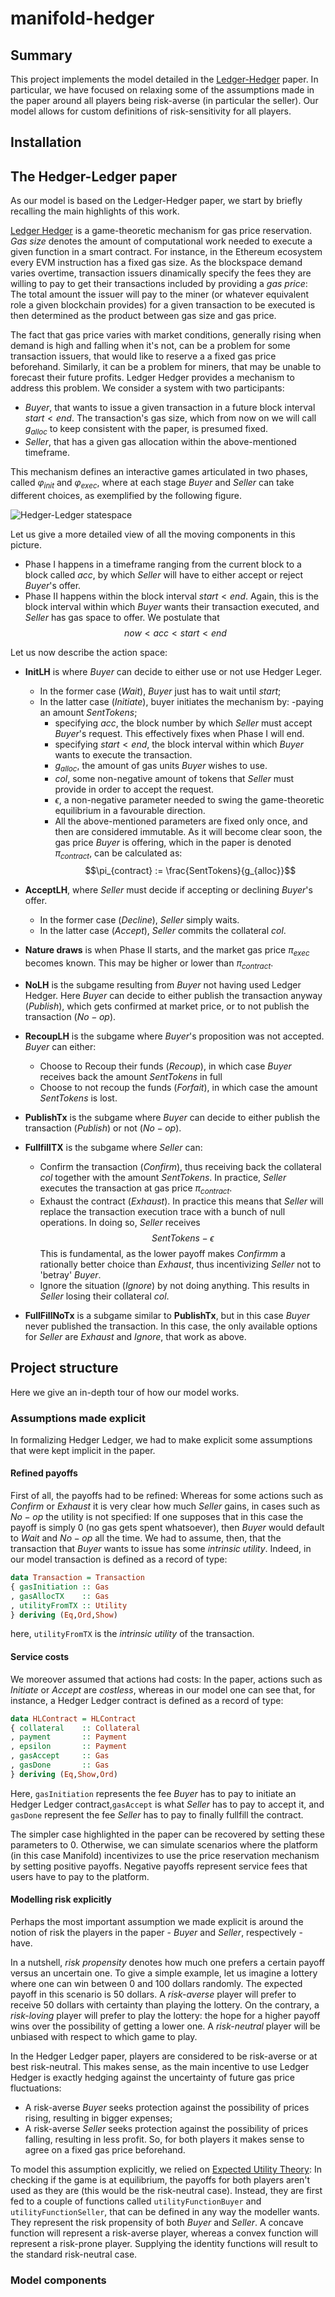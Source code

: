# manifold-hedger

## Summary
This project implements the model detailed in the [Ledger-Hedger](https://eprint.iacr.org/2022/056.pdf) paper. In particular, we have focused on relaxing some of the assumptions made in the paper around all players being risk-averse (in particular the seller). Our model allows for custom definitions of risk-sensitivity for all players.


## Installation

## The Hedger-Ledger paper
As our model is based on the Ledger-Hedger paper, we start by briefly recalling the main highlights of this work.

[Ledger Hedger](https://eprint.iacr.org/2022/056.pdf) is a game-theoretic mechanism for gas price reservation. *Gas size* denotes the amount of computational work needed to execute a given function in a smart contract. For instance, in the Ethereum ecosystem every EVM instruction has a fixed gas size. As the blockspace demand varies overtime, transaction issuers dinamically specify the fees they are willing to pay to get their transactions included by providing a *gas price*: The total amount the issuer will pay to the miner (or whatever equivalent role a given blockchain provides) for a given transaction to be executed is then determined as the product between gas size and gas price.

The fact that gas price varies with market conditions, generally rising when demand is high and falling when it's not, can be a problem for some transaction issuers, that would like to reserve a a fixed gas price beforehand. Similarly, it can be a problem for miners, that may be unable to forecast their future profits. Ledger Hedger provides a mechanism to address this problem. We consider a system with two participants:

- $Buyer$, that wants to issue a given transaction in a future block interval $start<end$. The transaction's gas size, which from now on we will call $g_{alloc}$ to keep consistent with the paper, is presumed fixed.
- $Seller$, that has a given gas allocation within the above-mentioned timeframe.

This mechanism defines an interactive games articulated in two phases, called $\varphi_{init}$ and $\varphi_{exec}$, where at each stage $Buyer$ and $Seller$ can take different choices, as exemplified by the following figure.

![Hedger-Ledger statespace](game_statespace.png)

Let us give a more detailed view of all the moving components in this picture.

- Phase I happens in a timeframe ranging from the current block to a block called $acc$, by which $Seller$ will have to either accept or reject $Buyer$'s offer.
- Phase II happens within the block interval $start<end$. Again, this is the block interval within which $Buyer$ wants their transaction executed, and $Seller$ has gas space to offer. We postulate that $$now < acc < start < end$$

Let us now describe the action space:
- **InitLH** is where $Buyer$ can decide to either use or not use Hedger Leger. 
    - In the former case ($Wait$), $Buyer$ just has to wait until $start$;
    - In the latter case ($Initiate$), buyer initiates the mechanism by:
        -paying an amount $SentTokens$;
        - specifying $acc$, the block number by which $Seller$ must accept $Buyer$'s request. This effectively fixes when Phase I will end.
        - specifying $start < end$, the block interval within which $Buyer$ wants to execute the transaction.
        - $g_{alloc}$, the amount of gas units $Buyer$ wishes to use.
        - $col$, some non-negative amount of tokens that $Seller$ must provide in order to accept the request.
        - $\epsilon$, a non-negative parameter needed to swing the game-theoretic equilibrium in a favourable direction.
        - All the above-mentioned parameters are fixed only once, and then are considered immutable. As it will become clear soon, the gas price $Buyer$ is offering, which in the paper is denoted $\pi_{contract}$, can be calculated as: $$\pi_{contract} := \frac{SentTokens}{g_{alloc}}$$

- **AcceptLH**, where $Seller$ must decide if accepting or declining $Buyer$'s offer.
    - In the former case ($Decline$), $Seller$ simply waits.
    - In the latter case ($Accept$), $Seller$ commits the collateral $col$.
- **Nature draws** is when Phase II starts, and the market gas price $\pi_{exec}$ becomes known. This may be higher or lower than $\pi_{contract}$.

- **NoLH** is the subgame resulting from $Buyer$ not having used Ledger Hedger. Here $Buyer$ can decide to either publish the transaction anyway ($Publish$), which gets confirmed at market price, or to not publish the transaction ($No-op$).
- **RecoupLH** is the subgame where $Buyer$'s proposition was not accepted. $Buyer$ can either:
    - Choose to Recoup their funds ($Recoup$), in which case $Buyer$ receives back the amount $SentTokens$ in full
    - Choose to not recoup the funds ($Forfait$), in which case the amount $SentTokens$ is lost.
- **PublishTx** is the subgame where $Buyer$ can decide to either publish the transaction ($Publish$) or not ($No-op$).
- **FullfillTX** is the subgame where $Seller$ can:
    - Confirm the transaction ($Confirm$), thus receiving back the collateral $col$ together with the amount $SentTokens$. In practice, $Seller$ executes the transaction at gas price $\pi_{contract}$.
    - Exhaust the contract ($Exhaust$). In practice this means that $Seller$ will replace the transaction execution trace with a bunch of null operations. In doing so, $Seller$ receives $$SentTokens - \epsilon$$
    This is fundamental, as the lower payoff makes $Confirmm$ a rationally better choice than $Exhaust$, thus incentivizing $Seller$ not to 'betray' $Buyer$.
    - Ignore the situation ($Ignore$) by not doing anything. This results in $Seller$ losing their collateral $col$.
- **FullFillNoTx** is a subgame similar to **PublishTx**, but in this case $Buyer$ never published the transaction. In this case, the only available options for $Seller$ are $Exhaust$ and $Ignore$, that work as above.


## Project structure

Here we give an in-depth tour of how our model works. 

### Assumptions made explicit

In formalizing Hedger Ledger, we had to make explicit some assumptions that were kept implicit in the paper.

#### Refined payoffs

First of all, the payoffs had to be refined: Whereas for some actions such as $Confirm$ or $Exhaust$ it is very clear how much $Seller$ gains, in cases such as $No-op$ the utility is not specified: If one supposes that in this case the payoff is simply 0 (no gas gets spent whatsoever), then $Buyer$ would default to $Wait$ and $No-op$ all the time. We had to assume, then, that the transaction that $Buyer$ wants to issue has some *intrinsic utility*. Indeed, in our model transaction is defined as a record of type:
``` haskell
data Transaction = Transaction
{ gasInitiation :: Gas
, gasAllocTX    :: Gas
, utilityFromTX :: Utility
} deriving (Eq,Ord,Show)
```
here, `utilityFromTX` is the *intrinsic utility* of the transaction.

#### Service costs
We moreover assumed that actions had costs: In the paper, actions such as $Initiate$ or $Accept$ are *costless*, whereas in our model one can see that, for instance, a Hedger Ledger contract is defined as a record of type:
``` haskell
data HLContract = HLContract
{ collateral    :: Collateral
, payment       :: Payment
, epsilon       :: Payment
, gasAccept     :: Gas
, gasDone       :: Gas
} deriving (Eq,Show,Ord)
```

Here, `gasInitiation` represents the fee $Buyer$ has to pay to initiate an Hedger Ledger contract,`gasAccept` is what $Seller$ has to pay to accept it, and `gasDone` represent the fee $Seller$ has to pay to finally fullfill the contract. 

The simpler case highlighted in the paper can be recovered by setting these parameters to 0.
Otherwise, we can simulate scenarios where the platform (in this case Manifold) incentivizes to use the price reservation mechanism by setting positive payoffs. Negative payoffs represent service fees that users have to pay to the platform.

#### Modelling risk explicitly

Perhaps the most important assumption we made explicit is around the notion of risk the players in the paper - $Buyer$ and $Seller$, respectively - have.

In a nutshell, *risk propensity* denotes how much one prefers a certain payoff versus an uncertain one. To give a simple example, let us imagine a lottery where one can win between 0 and 100 dollars randomly. The expected payoff in this scenario is 50 dollars. A *risk-averse* player will prefer to receive 50 dollars with certainty than playing the lottery. On the contrary, a *risk-loving* player will prefer to play the lottery: the hope for a higher payoff wins over the possibility of getting a lower one. A *risk-neutral* player will be unbiased with respect to which game to play.

In the Hedger Ledger paper, players are considered to be risk-averse or at best risk-neutral. This makes sense, as the main incentive to use Ledger Hedger is exactly hedging against the uncertainty of future gas price fluctuations: 
 - A risk-averse $Buyer$ seeks protection against the possibility of prices rising, resulting in bigger expenses;
 - A risk-averse $Seller$ seeks protection against the possibility of prices falling, resulting in less profit.
So, for both players it makes sense to agree on a fixed gas price beforehand.

To model this assumption explicitly, we relied on [Expected Utility Theory](https://en.wikipedia.org/wiki/Risk_aversion#Utility_of_money): In checking if the game is at equilibrium, the payoffs for both players aren't used as they are (this would be the risk-neutral case). Instead, they are first fed to a  couple of functions called `utilityFunctionBuyer` and `utilityFunctionSeller`, that can be defined in any way the modeller wants. They represent the risk propensity of both $Buyer$ and $Seller$. A concave function will represent a risk-averse player, whereas a convex function will represent a risk-prone player. Supplying the identity functions will result to the standard risk-neutral case.

### Model components